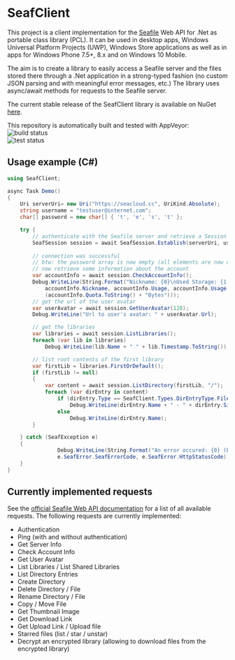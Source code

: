 # SeafClient

This project is a client implementation for the [Seafile](https://www.seafile.com) Web API  for .Net as portable class library (PCL).
It can be used in desktop apps, Windows Universal Platform Projects (UWP), Windows Store applications as well as in apps for Windows Phone 7.5+, 8.x and on Windows 10 Mobile.

The aim is to create a library to easily access a Seafile server and the files stored there through a .Net application in a strong-typed fashion (no custom JSON parsing and with meaningful error messages, etc.) The library uses async/await methods for requests to the Seafile server.

The current stable release of the SeafClient library is available on NuGet [here](https://www.nuget.org/packages/SeafClient/).

This repository is automatically built and tested with AppVeyor: <br/>
![build status](https://ci.appveyor.com/api/projects/status/github/renber/seafclient?svg=true) <br/>
![test status](http://teststatusbadge.azurewebsites.net/api/status/renber/seafclient)

## Usage example (C#)

```C#
using SeafClient;

async Task Demo()
{
    Uri serverUri= new Uri("https://seacloud.cc", UriKind.Absolute);
    string username = "testuser@internet.com";
    char[] password = new char[] { 't', 'e', 's', 't' };

    try {
        // authenticate with the Seafile server and retrieve a Session
        SeafSession session = await SeafSession.Establish(serverUri, username, password);
        
        // connection was successful
        // btw: the password array is now empty (all elements are now char 0)
        // now retrieve some information about the account
        var accountInfo = await session.CheckAccountInfo();
        Debug.WriteLine(String.Format("Nickname: {0}\nUsed Storage: {1:d} Bytes\nQuota: {2}",
            accountInfo.Nickname, accountInfo.Usage, accountInfo.Usage, accountInfo.HasUnlimitedSpace ? "unlimited" : 
            (accountInfo.Quota.ToString() + "Bytes")));
        // get the url of the user avatar
        var userAvatar = await session.GetUserAvatar(128);
        Debug.WriteLine("Url to user's avatar: " + userAvatar.Url);

        // get the libraries
        var libraries = await session.ListLibraries();
        foreach (var lib in libraries)
            Debug.WriteLine(lib.Name + " " + lib.Timestamp.ToString());

        // list root contents of the first library
        var firstLib = libraries.FirstOrDefault();
        if (firstLib != null)
        {
            var content = await session.ListDirectory(firstLib, "/");
            foreach (var dirEntry in content)
                if (dirEntry.Type == SeafClient.Types.DirEntryType.File)
                    Debug.WriteLine(dirEntry.Name + " - " + dirEntry.Size.ToString() + " Bytes");
                else
                    Debug.WriteLine(dirEntry.Name);
        }

    } catch (SeafException e)
    {
                Debug.WriteLine(String.Format("An error occured: {0} (ErrorCode: {1} ({2}))", e.Message, 
                e.SeafError.SeafErrorCode, e.SeafError.HttpStatusCode));
    }
}
```

## Currently implemented requests
See the [official Seafile Web API documentation](http://manual.seafile.com/develop/web_api.html) for a list of all available requests. The following requests are currently implemented:

* Authentication
* Ping (with and without authentication)
* Get Server Info
* Check Account Info
* Get User Avatar
* List Libraries / List Shared Libraries
* List Directory Entries
* Create Directory
* Delete Directory / File
* Rename Directory / File
* Copy / Move File
* Get Thumbnail Image
* Get Download Link
* Get Upload Link / Upload file
* Starred files (list / star / unstar)
* Decrypt an encrypted library (allowing to download files from the encrypted library)
